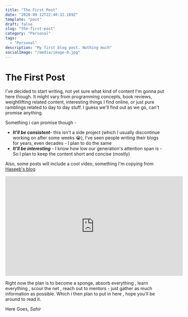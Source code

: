 ```yaml
---
title: "The First Post"
date: "2020-09-12T22:40:32.169Z"
template: "post"
draft: false
slug: "the-first-post"
category: "Personal"
tags:
  - "Personal"
description: "My first blog post. Nothing much"
socialImage: "/media/image-0.jpg"
---
```





# The First Post



I've decided to start writing, not yet sure what kind of content I'm gonna put here though. It might vary from programming concepts, book reviews, weightlifting related content, interesting things I find online, or just pure ramblings related to day to day stuff. I guess we'll find out as we go, can't promise anything. 

Something i can promise though - 

 -  ***It'll be consistent***- this isn't a side project (which I usually
   discontinue working on after some weeks 😭), I've seen people writing their blogs for years, even decades - I plan to do the same
 - ***It'll be interesting*** - I know how low our generation's attention span is - So I plan to keep the content short and concise (mostly)

Also, some posts will include a cool video, something I'm copying from [Haseeb's blog](https://haseebq.com/)

<iframe width="560" height="315" src="https://www.youtube.com/embed/jPan651rVMs" frameborder="0" allow="accelerometer; autoplay; clipboard-write; encrypted-media; gyroscope; picture-in-picture" allowfullscreen></iframe>


Right now the plan is to become a sponge, absorb everything , learn everything , scour the net , reach out to mentors - just gather as much information as possible. Which i then plan to put in here , hope you'll be around to read it. 

Here Goes, 
*Sahir*


